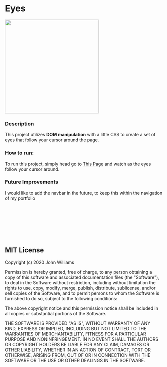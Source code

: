 # Eyes

<img src= "https://dylansicard.github.io/dylansicardportfolio/projects/eye-pic.png" width='300'/>
<br>

### Description

This project utilizes **DOM manipulation** with a little CSS to create a set of eyes that follow your cursor around the page.
<br>

### How to run:

To run this project, simply head go to [This Page](https://dylansicard.github.io/dylansicardportfolio/projects/eye-exercise/index.html) and watch as the eyes follow your cursor around.

### Future Improvements

I would like to add the navbar in the future, to keep this within the navigation of my portfolio

<br>
<br>
<br>
<br>
<br>
<br>

## MIT License

Copyright (c) 2020 John Williams

Permission is hereby granted, free of charge, to any person obtaining a copy
of this software and associated documentation files (the "Software"), to deal
in the Software without restriction, including without limitation the rights
to use, copy, modify, merge, publish, distribute, sublicense, and/or sell
copies of the Software, and to permit persons to whom the Software is
furnished to do so, subject to the following conditions:

The above copyright notice and this permission notice shall be included in all
copies or substantial portions of the Software.

THE SOFTWARE IS PROVIDED "AS IS", WITHOUT WARRANTY OF ANY KIND, EXPRESS OR
IMPLIED, INCLUDING BUT NOT LIMITED TO THE WARRANTIES OF MERCHANTABILITY,
FITNESS FOR A PARTICULAR PURPOSE AND NONINFRINGEMENT. IN NO EVENT SHALL THE
AUTHORS OR COPYRIGHT HOLDERS BE LIABLE FOR ANY CLAIM, DAMAGES OR OTHER
LIABILITY, WHETHER IN AN ACTION OF CONTRACT, TORT OR OTHERWISE, ARISING FROM,
OUT OF OR IN CONNECTION WITH THE SOFTWARE OR THE USE OR OTHER DEALINGS IN THE
SOFTWARE.
